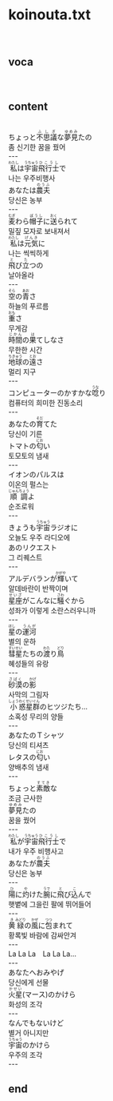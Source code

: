 <h1>koinouta.txt</h1><br>
<h2>voca</h2><br>
<h2>content</h2><br>
ちょっと<ruby>不思議<rt>ふしぎ</rt></ruby>な<ruby>夢見<rt>ゆめみ</rt></ruby>たの<br>
좀 신기한 꿈을 꿨어<br>
---<br>
<ruby>私<rt>わたし</rt></ruby>は<ruby>宇宙<rt>うちゅう</rt></ruby><ruby>飛行士<rt>ひこうし</rt></ruby>で<br>
나는 우주비행사<br>
あなたは<ruby>農夫<rt>のうふ</rt></ruby><br>
당신은 농부<br>
---<br>
<ruby>麦<rt>むぎ</rt></ruby>わら<ruby>帽子<rt>ぼうし</rt></ruby>に<ruby>送<rt>おく</rt></ruby>られて<br>
밀짚 모자로 보내져서<br>
<ruby>私<rt>わたし</rt></ruby>は<ruby>元気<rt>げんき</rt></ruby>に<br>
나는 씩씩하게 <br>
<ruby>飛<rt>と</rt></ruby>び<ruby>立<rt>た</rt></ruby>つの<br>
날아올라<br>
---<br>
<ruby>空<rt>そら</rt></ruby>の<ruby>青<rt>あお</rt></ruby>さ<br>
하늘의 푸르름<br>
<ruby>重<rt>おも</rt></ruby>さ<br>
무게감<br>
<ruby>時間<rt>じかん</rt></ruby>の<ruby>果<rt>は</rt></ruby>てしなさ<br>
무한한 시간<br>
<ruby>地球<rt>ちきゅう</rt></ruby>の<ruby>遠<rt>とお</rt></ruby>さ<br>
멀리 지구<br>
---<br>
コンピューターのかすかな<ruby>唸<rt>うな</rt></ruby>り<br>
컴퓨터의 희미한 진동소리 <br>
---<br>
あなたの<ruby>育<rt>そだ</rt></ruby>てた<br>
당신이 기른<br>
トマトの<ruby>匂<rt>にお</rt></ruby>い<br>
토모토의 냄새<br>
---<br>
イオンのパルスは<br>
이온의 펄스는<br>
<ruby>順調<rt>じゅんちょう</rt></ruby>よ<br>
순조로워<br>
---<br>
きょうも<ruby>宇宙<rt>うちゅう</rt></ruby>ラジオに<br>
오늘도 우주 라디오에<br>
あのリクエスト<br>
그 리퀘스트<br>
---<br>
アルデバランが<ruby>輝<rt>かがや</rt></ruby>いて<br>
알데바란이 반짝이며 <br>
<ruby>星座<rt>せいざ</rt></ruby>がこんなに<ruby>騒<rt>さわ</rt></ruby>ぐから<br>
성좌가 이렇게 소란스러우니까<br>
---<br>
<ruby>星<rt>ほし</rt></ruby>の<ruby>運河<rt>うんが</rt></ruby><br>
별의 운하 <br>
<ruby>彗星<rt>すいせい</rt></ruby>たちの<ruby>渡<rt>わた</rt></ruby>り<ruby>鳥<rt>どり</rt></ruby><br>
혜성들의 유랑 <br>
---<br>
<ruby>砂漠<rt>さばく</rt></ruby>の<ruby>影<rt>かげ</rt></ruby><br>
사막의 그림자 <br>
<ruby>小<rt>しょう</rt></ruby><ruby>惑星<rt>わくせい</rt></ruby><ruby>群<rt>ぐん</rt></ruby>のヒツジたち…<br>
소혹성 무리의 양들<br>
---<br>
あなたのＴシャツ<br>
당신의 티셔츠<br>
レタスの<ruby>匂<rt>にお</rt></ruby>い<br>
양배추의 냄새 <br>
---<br>
ちょっと<ruby>素敵<rt>すてき</rt></ruby>な<br>
조금 근사한<br>
<ruby>夢見<rt>ゆめみ</rt></ruby>たの<br>
꿈을 꿨어<br>
---<br>
<ruby>私<rt>わたし</rt></ruby>が<ruby>宇宙<rt>うちゅう</rt></ruby><ruby>飛行士<rt>ひこうし</rt></ruby>で<br>
내가 우주 비행사고 <br>
あなたが<ruby>農夫<rt>のうふ</rt></ruby><br>
당신은 농부 <br>
---<br>
<ruby>陽<rt>ひ</rt></ruby>に<ruby>灼<rt>や</rt></ruby>けた<ruby>腕<rt>うで</rt></ruby>に<ruby>飛<rt>と</rt></ruby>び<ruby>込<rt>こ</rt></ruby>んで<br>
햇볕에 그을린 팔에 뛰어들어 <br>
---<br>
<ruby>黄<rt>き</rt></ruby><ruby>緑<rt>みどり</rt></ruby>の<ruby>風<rt>かぜ</rt></ruby>に<ruby>包<rt>つつ</rt></ruby>まれて<br>
황록빛 바람에 감싸안겨 <br>
---<br>
La La La　La La La…<br>
---<br>
あなたへおみやげ<br>
당신에게 선물 <br>
<ruby>火星<rt>かせい</rt></ruby>(マース)のかけら<br>
화성의 조각<br>
---<br>
なんでもないけど<br>
별거 아니지만 <br>
<ruby>宇宙<rt>うちゅう</rt></ruby>のかけら<br>
우주의 조각<br>
---<br>
<h2>end</h2><br>